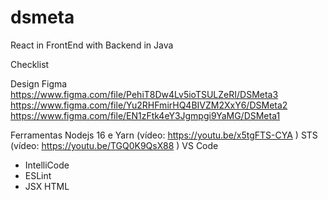 # dsmeta
React in FrontEnd with Backend in Java

Checklist

Design Figma
https://www.figma.com/file/PehiT8Dw4Lv5ioTSULZeRI/DSMeta3
https://www.figma.com/file/Yu2RHFmirHQ4BIVZM2XxY6/DSMeta2
https://www.figma.com/file/EN1zFtk4eY3Jgmpgi9YaMG/DSMeta1

Ferramentas
Nodejs 16 e Yarn (vídeo: https://youtu.be/x5tgFTS-CYA )
STS (vídeo: https://youtu.be/TGQ0K9QsX88 )
VS Code
  - IntelliCode
  - ESLint
  - JSX HTML <tags/>
